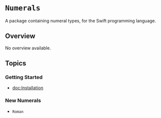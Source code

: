# ``Numerals``

A package containing numeral types, for the Swift programming language.

## Overview

No overview available.

## Topics

### Getting Started

- <doc:Installation>

### New Numerals

- ``Roman``
